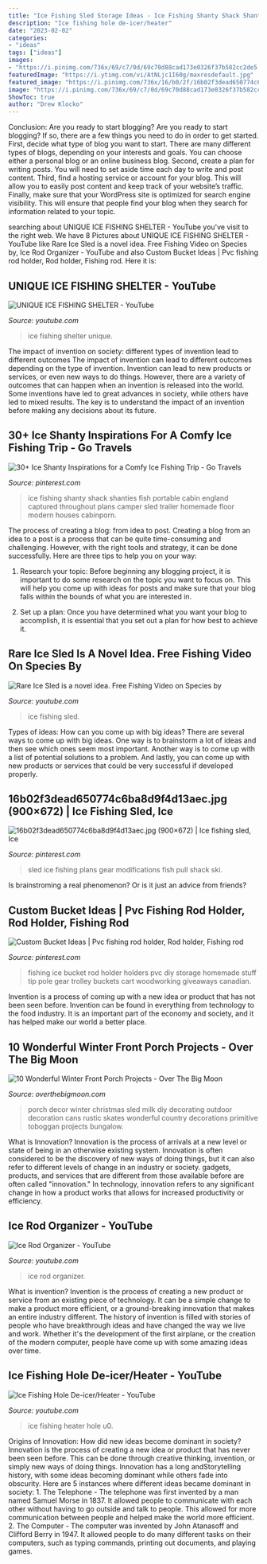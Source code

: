 ```yaml
---
title: "Ice Fishing Sled Storage Ideas - Ice Fishing Shanty Shack Shanties Fish Portable Cabin England Captured Throughout Plans Camper Sled Trailer Homemade Floor Modern Houses Cabinporn"
description: "Ice fishing hole de-icer/heater"
date: "2023-02-02"
categories:
- "ideas"
tags: ["ideas"]
images:
- "https://i.pinimg.com/736x/69/c7/0d/69c70d88cad173e0326f37b582cc2de5.jpg"
featuredImage: "https://i.ytimg.com/vi/AtNLjc1I60g/maxresdefault.jpg"
featured_image: "https://i.pinimg.com/736x/16/b0/2f/16b02f3dead650774c6ba8d9f4d13aec--ice-fishing-sled-camping.jpg"
image: "https://i.pinimg.com/736x/69/c7/0d/69c70d88cad173e0326f37b582cc2de5.jpg"
ShowToc: true
author: "Drew Klocko"
---
```



Conclusion: Are you ready to start blogging?
Are you ready to start blogging? If so, there are a few things you need to do in order to get started. First, decide what type of blog you want to start. There are many different types of blogs, depending on your interests and goals. You can choose either a personal blog or an online business blog. Second, create a plan for writing posts. You will need to set aside time each day to write and post content. Third, find a hosting service or account for your blog. This will allow you to easily post content and keep track of your website’s traffic. Finally, make sure that your WordPress site is optimized for search engine visibility. This will ensure that people find your blog when they search for information related to your topic.

	

		
searching about UNIQUE ICE FISHING SHELTER - YouTube you've visit to the right web. We have 8 Pictures about UNIQUE ICE FISHING SHELTER - YouTube like Rare Ice Sled is a novel idea. Free Fishing Video on Species by, Ice Rod Organizer - YouTube and also Custom Bucket Ideas | Pvc fishing rod holder, Rod holder, Fishing rod. Here it is:
		
    
## UNIQUE ICE FISHING SHELTER - YouTube

<img loading=lazy src="https://i.ytimg.com/vi/kAXXc1HPUZk/maxresdefault.jpg" onerror="this.onerror=null;this.src='https://tse3.mm.bing.net/th?id=OIP.ZLnWEipkfGS7bdtjuuR08AHaEK&amp;pid=15.1';" alt="UNIQUE ICE FISHING SHELTER - YouTube">

_Source: youtube.com_

>ice fishing shelter unique. 

	

The impact of invention on society: different types of invention lead to different outcomes
The impact of invention can lead to different outcomes depending on the type of invention. Invention can lead to new products or services, or even new ways to do things. However, there are a variety of outcomes that can happen when an invention is released into the world. Some inventions have led to great advances in society, while others have led to mixed results. The key is to understand the impact of an invention before making any decisions about its future.

    
## 30+ Ice Shanty Inspirations For A Comfy Ice Fishing Trip - Go Travels

<img loading=lazy src="https://i.pinimg.com/originals/8f/3b/a3/8f3ba313cb62e3b4f5e091736cfbc984.jpg" onerror="this.onerror=null;this.src='https://tse4.mm.bing.net/th?id=OIP.I2vR7SY2R_8n5lkgouJ7dgHaLH&amp;pid=15.1';" alt="30+ Ice Shanty Inspirations for a Comfy Ice Fishing Trip - Go Travels">

_Source: pinterest.com_

>ice fishing shanty shack shanties fish portable cabin england captured throughout plans camper sled trailer homemade floor modern houses cabinporn. 

	

The process of creating a blog: from idea to post.
Creating a blog from an idea to a post is a process that can be quite time-consuming and challenging. However, with the right tools and strategy, it can be done successfully. Here are three tips to help you on your way: 
1. Research your topic: Before beginning any blogging project, it is important to do some research on the topic you want to focus on. This will help you come up with ideas for posts and make sure that your blog falls within the bounds of what you are interested in. 

2. Set up a plan: Once you have determined what you want your blog to accomplish, it is essential that you set out a plan for how best to achieve it.

    
## Rare Ice Sled Is A Novel Idea. Free Fishing Video On Species By

<img loading=lazy src="https://i.ytimg.com/vi/k0p1prA9LhY/maxresdefault.jpg" onerror="this.onerror=null;this.src='https://tse3.mm.bing.net/th?id=OIP.6oUTSrHSEFwiirQ0wFZwfgHaEK&amp;pid=15.1';" alt="Rare Ice Sled is a novel idea. Free Fishing Video on Species by">

_Source: youtube.com_

>ice fishing sled. 

	

Types of ideas: How can you come up with big ideas?
There are several ways to come up with big ideas. One way is to brainstorm a lot of ideas and then see which ones seem most important. Another way is to come up with a list of potential solutions to a problem. And lastly, you can come up with new products or services that could be very successful if developed properly.

    
## 16b02f3dead650774c6ba8d9f4d13aec.jpg (900×672) | Ice Fishing Sled, Ice

<img loading=lazy src="https://i.pinimg.com/736x/16/b0/2f/16b02f3dead650774c6ba8d9f4d13aec--ice-fishing-sled-camping.jpg" onerror="this.onerror=null;this.src='https://tse3.mm.bing.net/th?id=OIP.EFgtctwf0hti5VMpWMz2rAHaFh&amp;pid=15.1';" alt="16b02f3dead650774c6ba8d9f4d13aec.jpg (900×672) | Ice fishing sled, Ice">

_Source: pinterest.com_

>sled ice fishing plans gear modifications fish pull shack ski. 

	

Is brainstroming a real phenomenon? Or is it just an advice from friends?

    
## Custom Bucket Ideas | Pvc Fishing Rod Holder, Rod Holder, Fishing Rod

<img loading=lazy src="https://i.pinimg.com/736x/69/c7/0d/69c70d88cad173e0326f37b582cc2de5.jpg" onerror="this.onerror=null;this.src='https://tse2.mm.bing.net/th?id=OIP.J_QuGEi0_G_p4sqhRPmPggHaFj&amp;pid=15.1';" alt="Custom Bucket Ideas | Pvc fishing rod holder, Rod holder, Fishing rod">

_Source: pinterest.com_

>fishing ice bucket rod holder holders pvc diy storage homemade stuff tip pole gear trolley buckets cart woodworking giveaways canadian. 

	

Invention is a process of coming up with a new idea or product that has not been seen before. Invention can be found in everything from technology to the food industry. It is an important part of the economy and society, and it has helped make our world a better place.

    
## 10 Wonderful Winter Front Porch Projects - Over The Big Moon

<img loading=lazy src="https://overthebigmoon.com/wp-content/uploads/2016/11/sled-porch-decor.jpg" onerror="this.onerror=null;this.src='https://tse4.mm.bing.net/th?id=OIP.7LKrCGXCvTBXJ85dGu3NAQHaLJ&amp;pid=15.1';" alt="10 Wonderful Winter Front Porch Projects - Over The Big Moon">

_Source: overthebigmoon.com_

>porch decor winter christmas sled milk diy decorating outdoor decoration cans rustic skates wonderful country decorations primitive toboggan projects bungalow. 

	

What is Innovation?
Innovation is the process of arrivals at a new level or state of being in an otherwise existing system. Innovation is often considered to be the discovery of new ways of doing things, but it can also refer to different levels of change in an industry or society. gadgets, products, and services that are different from those available before are often called "innovation." In technology, innovation refers to any significant change in how a product works that allows for increased productivity or efficiency.

    
## Ice Rod Organizer - YouTube

<img loading=lazy src="https://i.ytimg.com/vi/AtNLjc1I60g/maxresdefault.jpg" onerror="this.onerror=null;this.src='https://tse4.mm.bing.net/th?id=OIP.Afy5hxfQSMzmCCEXNUrkNgHaEK&amp;pid=15.1';" alt="Ice Rod Organizer - YouTube">

_Source: youtube.com_

>ice rod organizer. 

	

What is invention?
Invention is the process of creating a new product or service from an existing piece of technology. It can be a simple change to make a product more efficient, or a ground-breaking innovation that makes an entire industry different. 
The history of invention is filled with stories of people who have breakthrough ideas and have changed the way we live and work. Whether it's the development of the first airplane, or the creation of the modern computer, people have come up with some amazing ideas over time.

    
## Ice Fishing Hole De-icer/Heater - YouTube

<img loading=lazy src="http://i.ytimg.com/vi/2gfRozjE_U0/maxresdefault.jpg" onerror="this.onerror=null;this.src='https://tse2.mm.bing.net/th?id=OIP.EvRv3BAhMDS7mImlCY_9BQHaEK&amp;pid=15.1';" alt="Ice Fishing Hole De-icer/Heater - YouTube">

_Source: youtube.com_

>ice fishing heater hole u0. 

	

Origins of Innovation: How did new ideas become dominant in society?
Innovation is the process of creating a new idea or product that has never been seen before. This can be done through creative thinking, invention, or simply new ways of doing things. Innovation has a long andStorytelling history, with some ideas becoming dominant while others fade into obscurity. Here are 5 instances where different ideas became dominant in society: 1. The Telephone - The telephone was first invented by a man named Samuel Morse in 1837. It allowed people to communicate with each other without having to go outside and talk to people. This allowed for more communication between people and helped make the world more efficient. 2. The Computer - The computer was invented by John Atanasoff and Clifford Berry in 1947. It allowed people to do many different tasks on their computers, such as typing commands, printing out documents, and playing games.


